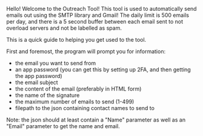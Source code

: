 Hello! Welcome to the Outreach Tool! This tool is used to automatically send emails out using the SMTP library and Gmail! The daily limit is 500 emails per day, and there is a 5 second buffer between each email sent to not overload servers and not be labelled as spam.

This is a quick guide to helping you get used to the tool.

First and foremost, the program will prompt you for information:
- the email you want to send from
- an app password (you can get this by setting up 2FA, and then getting the app password)
- the email subject
- the content of the email (preferably in HTML form)
- the name of the signature
- the maximum number of emails to send (1-499)
- filepath to the json containing contact names to send to

Note: the json should at least contain a "Name" parameter as well as an "Email" parameter to get the name and email. 